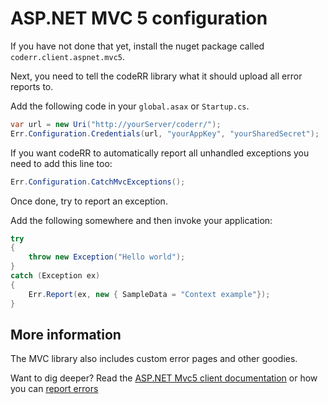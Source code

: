 ASP.NET MVC 5 configuration
===========================

If you have not done that yet, install the nuget package called `coderr.client.aspnet.mvc5`.

Next, you need to tell the codeRR library what it should upload all error reports to.

Add the following code in your `global.asax` or `Startup.cs`.

```csharp
var url = new Uri("http://yourServer/coderr/");
Err.Configuration.Credentials(url, "yourAppKey", "yourSharedSecret");
```

If you want codeRR to automatically report all unhandled exceptions you need to add this line too:

```csharp
Err.Configuration.CatchMvcExceptions();
```

Once done, try to report an exception.

Add the following somewhere and then invoke your application:

```csharp
try
{
    throw new Exception("Hello world");
}
catch (Exception ex)
{
    Err.Report(ex, new { SampleData = "Context example"});
}
```

## More information

The MVC library also includes custom error pages and other goodies.

Want to dig deeper? Read the [ASP.NET Mvc5 client documentation](index.md) or how you can [report errors](../../gettingstarted.md)
